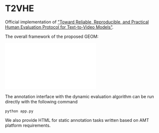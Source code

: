 # T2VHE

Official implementation of ["Toward Reliable, Reproducible, and Practical Human Evaluation Protocol for Text-to-Video Models"](https://arxiv.org/abs/2402.05011).

The overall framework of the proposed GEOM:

![pipeline](pipeline.pdf)

The annotation interface with the dynamic evaluation algorithm can be run directly with the following command

```
python app.py
```

We also provide HTML for static annotation tasks written based on AMT platform requirements.
